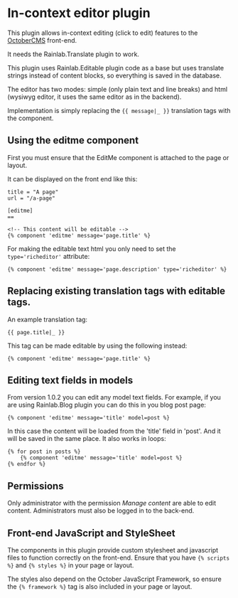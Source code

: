 # In-context editor plugin

This plugin allows in-context editing (click to edit) features to the [OctoberCMS](http://octobercms.com) front-end.

It needs the Rainlab.Translate plugin to work.

This plugin uses Rainlab.Editable plugin code as a base but uses translate strings instead of content blocks, so everything is saved in the database.

The editor has two modes: simple (only plain text and line breaks) and html (wysiwyg editor, it uses the same editor as in the backend).

Implementation is simply replacing the `{{ message|_ }}` translation tags with the component.

## Using the editme component

First you must ensure that the EditMe component is attached to the page or layout.

It can be displayed on the front end like this:

```
title = "A page"
url = "/a-page"

[editme]
==

<!-- This content will be editable -->
{% component 'editme' message='page.title' %}
```

For making the editable text html you only need to set the `type='richeditor'` attribute:

    {% component 'editme' message='page.description' type='richeditor' %}


## Replacing existing translation tags with editable tags.

An example translation tag:

    {{ page.title|_ }}

This tag can be made editable by using the following instead:

    {% component 'editme' message='page.title' %}

## Editing text fields in models

From version 1.0.2 you can edit any model text fields. For example, if you are using Rainlab.Blog plugin you can do this in you blog post page:

    {% component 'editme' message='title' model=post %}

In this case the content will be loaded from the 'title' field in 'post'. And it will be saved in the same place. It also works in loops:

    {% for post in posts %}
        {% component 'editme' message='title' model=post %}
    {% endfor %}

## Permissions

Only administrator with the permission *Manage content* are able to edit content. Administrators must also be logged in to the back-end.

## Front-end JavaScript and StyleSheet

The components in this plugin provide custom stylesheet and javascript files to function correctly on the front-end. Ensure that you have `{% scripts %}` and `{% styles %}` in your page or layout.

The styles also depend on the October JavaScript Framework, so ensure the `{% framework %}` tag is also included in your page or layout.